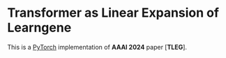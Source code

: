 # Transformer as Linear Expansion of Learngene

This is a [PyTorch](http://pytorch.org) implementation of **AAAI 2024** paper [**TLEG**]. 
